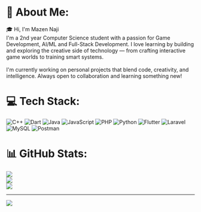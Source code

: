 # 💫 About Me:
🎓 Hi, I'm Mazen Naji<br>I'm a 2nd year Computer Science student with a passion for Game Development, AI/ML and Full-Stack Development. I love learning by building and exploring the creative side of technology — from crafting interactive game worlds to training smart systems.<br><br>I'm currently working on personal projects that blend code, creativity, and intelligence. Always open to collaboration and learning something new!


# 💻 Tech Stack:
![C++](https://img.shields.io/badge/c++-%2300599C.svg?style=for-the-badge&logo=c%2B%2B&logoColor=white) ![Dart](https://img.shields.io/badge/dart-%230175C2.svg?style=for-the-badge&logo=dart&logoColor=white) ![Java](https://img.shields.io/badge/java-%23ED8B00.svg?style=for-the-badge&logo=openjdk&logoColor=white) ![JavaScript](https://img.shields.io/badge/javascript-%23323330.svg?style=for-the-badge&logo=javascript&logoColor=%23F7DF1E) ![PHP](https://img.shields.io/badge/php-%23777BB4.svg?style=for-the-badge&logo=php&logoColor=white) ![Python](https://img.shields.io/badge/python-3670A0?style=for-the-badge&logo=python&logoColor=ffdd54) ![Flutter](https://img.shields.io/badge/Flutter-%2302569B.svg?style=for-the-badge&logo=Flutter&logoColor=white) ![Laravel](https://img.shields.io/badge/laravel-%23FF2D20.svg?style=for-the-badge&logo=laravel&logoColor=white) ![MySQL](https://img.shields.io/badge/mysql-4479A1.svg?style=for-the-badge&logo=mysql&logoColor=white) ![Postman](https://img.shields.io/badge/Postman-FF6C37?style=for-the-badge&logo=postman&logoColor=white)
# 📊 GitHub Stats:
![](https://github-readme-stats.vercel.app/api?username=Mazennaji&theme=dark&hide_border=false&include_all_commits=false&count_private=false)<br/>
![](https://nirzak-streak-stats.vercel.app/?user=Mazennaji&theme=dark&hide_border=false)<br/>
![](https://github-readme-stats.vercel.app/api/top-langs/?username=Mazennaji&theme=dark&hide_border=false&include_all_commits=false&count_private=false&layout=compact)

---
[![](https://visitcount.itsvg.in/api?id=Mazennaji&icon=0&color=0)](https://visitcount.itsvg.in)

<!-- Proudly created with GPRM ( https://gprm.itsvg.in ) -->
